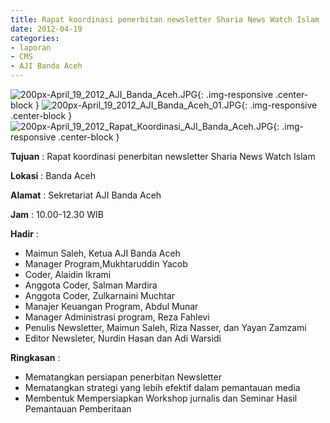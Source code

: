```yaml
---
title: Rapat koordinasi penerbitan newsletter Sharia News Watch Islam
date: 2012-04-19
categories:
- laporan
- CMS
- AJI Banda Aceh
---
```


![200px-April_19_2012_AJI_Banda_Aceh.JPG](/uploads/200px-April_19_2012_AJI_Banda_Aceh.JPG){: .img-responsive .center-block }
![200px-April_19_2012_AJI_Banda_Aceh_01.JPG](/uploads/200px-April_19_2012_AJI_Banda_Aceh_01.JPG){: .img-responsive .center-block }
![200px-April_19_2012_Rapat_Koordinasi_AJI_Banda_Aceh.JPG](/uploads/200px-April_19_2012_Rapat_Koordinasi_AJI_Banda_Aceh.JPG){: .img-responsive .center-block }

**Tujuan** : Rapat koordinasi penerbitan newsletter Sharia News Watch Islam

**Lokasi** : Banda Aceh

**Alamat** : Sekretariat AJI Banda Aceh

**Jam** : 10.00-12.30 WIB

**Hadir** : 
* Maimun Saleh, Ketua AJI Banda Aceh
* Manager Program,Mukhtaruddin Yacob
* Coder, Alaidin Ikrami
* Anggota Coder, Salman Mardira
* Anggota Coder, Zulkarnaini Muchtar
* Manajer Keuangan Program, Abdul Munar
* Manager Administrasi program, Reza Fahlevi
* Penulis Newsletter, Maimun Saleh, Riza Nasser, dan Yayan Zamzami
* Editor Newsleter, Nurdin Hasan dan Adi Warsidi

**Ringkasan** : 
* Mematangkan persiapan penerbitan Newsletter
* Mematangkan strategi yang lebih efektif dalam pemantauan media
* Membentuk Mempersiapkan Workshop jurnalis dan Seminar Hasil Pemantauan Pemberitaan
